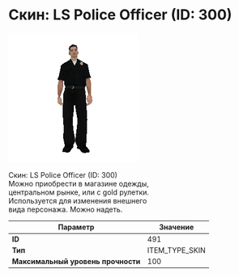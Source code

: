 # Скин: LS Police Officer (ID: 300)

![Item Image](../img/491.webp?raw=true)

Скин: LS Police Officer (ID: 300)<br>Можно приобрести в магазине одежды,<br>центральном рынке, или с gold рулетки.<br>Используется для изменения внешнего<br>вида персонажа. Можно надеть.


| Параметр | Значение |
|----------|----------|
| **ID** | 491 |
| **Тип** | ITEM_TYPE_SKIN |
| **Максимальный уровень прочности** | 100 |

